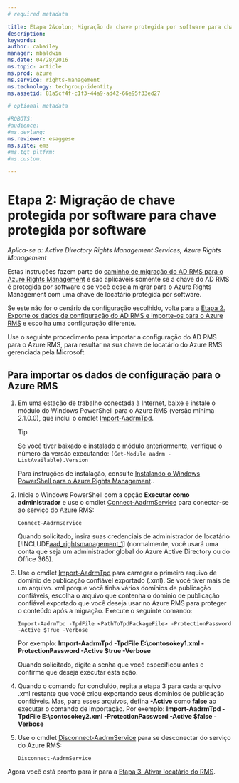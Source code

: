 ```yaml
---
# required metadata

title: Etapa 2&colon; Migração de chave protegida por software para chave protegida por software | Azure RMS
description:
keywords:
author: cabailey
manager: mbaldwin
ms.date: 04/28/2016
ms.topic: article
ms.prod: azure
ms.service: rights-management
ms.technology: techgroup-identity
ms.assetid: 81a5cf4f-c1f3-44a9-ad42-66e95f33ed27

# optional metadata

#ROBOTS:
#audience:
#ms.devlang:
ms.reviewer: esaggese
ms.suite: ems
#ms.tgt_pltfrm:
#ms.custom:

---
```



# Etapa 2: Migração de chave protegida por software para chave protegida por software

*Aplica-se a: Active Directory Rights Management Services, Azure Rights Management*


Estas instruções fazem parte do [caminho de migração do AD RMS para o Azure Rights Management](migrate-from-ad-rms-to-azure-rms.md) e são aplicáveis somente se a chave do AD RMS é protegida por software e se você deseja migrar para o Azure Rights Management com uma chave de locatário protegida por software. 

Se este não for o cenário de configuração escolhido, volte para a [Etapa 2. Exporte os dados de configuração do AD RMS e importe-os para o Azure RMS](migrate-from-ad-rms-to-azure-rms.md#step-2-export-configuration-data-from-ad-rms-and-import-it-to-azure-rms) e escolha uma configuração diferente.

Use o seguinte procedimento para importar a configuração do AD RMS para o Azure RMS, para resultar na sua chave de locatário do Azure RMS gerenciada pela Microsoft.

## Para importar os dados de configuração para o Azure RMS

1.  Em uma estação de trabalho conectada à Internet, baixe e instale o módulo do Windows PowerShell para o Azure RMS (versão mínima 2.1.0.0), que inclui o cmdlet [Import-AadrmTpd](http://msdn.microsoft.com/library/azure/dn857523.aspx).

    > [!TIP]
    > Se você tiver baixado e instalado o módulo anteriormente, verifique o número da versão executando: `(Get-Module aadrm -ListAvailable).Version`

    Para instruções de instalação, consulte [Instalando o Windows PowerShell para o Azure Rights Management](../deploy-use/install-powershell.md)..

2.  Inicie o Windows PowerShell com a opção **Executar como administrador** e use o cmdlet [Connect-AadrmService](http://msdn.microsoft.com/library/azure/dn629415.aspx) para conectar-se ao serviço do Azure RMS:

    ```
    Connect-AadrmService
    ```
    Quando solicitado, insira suas credenciais de administrador de locatário [!INCLUDE[aad_rightsmanagement_1](../includes/aad_rightsmanagement_1_md.md)] (normalmente, você usará uma conta que seja um administrador global do Azure Active Directory ou do Office 365).

3.  Use o cmdlet [Import-AadrmTpd](http://msdn.microsoft.com/library/azure/dn857523.aspx) para carregar o primeiro arquivo de domínio de publicação confiável exportado (.xml). Se você tiver mais de um arquivo. xml porque você tinha vários domínios de publicação confiáveis, escolha o arquivo que contenha o domínio de publicação confiável exportado que você deseja usar no Azure RMS para proteger o conteúdo após a migração. Execute o seguinte comando:

    ```
    Import-AadrmTpd -TpdFile <PathToTpdPackageFile> -ProtectionPassword -Active $True -Verbose
    ```
    Por exemplo: **Import-AadrmTpd -TpdFile E:\contosokey1.xml -ProtectionPassword -Active $true -Verbose**

    Quando solicitado, digite a senha que você especificou antes e confirme que deseja executar esta ação.

4.  Quando o comando for concluído, repita a etapa 3 para cada arquivo .xml restante que você criou exportando seus domínios de publicação confiáveis. Mas, para esses arquivos, defina **-Active** como **false** ao executar o comando de importação. Por exemplo: **Import-AadrmTpd -TpdFile E:\contosokey2.xml -ProtectionPassword -Active $false -Verbose**

5.  Use o cmdlet [Disconnect-AadrmService](http://msdn.microsoft.com/library/azure/dn629416.aspx) para se desconectar do serviço do Azure RMS:

    ```
    Disconnect-AadrmService
    ```

Agora você está pronto para ir para a [Etapa 3. Ativar locatário do RMS](migrate-from-ad-rms-to-azure-rms.md#BKMK_Step3Migration).



<!--HONumber=Apr16_HO4-->


